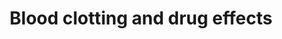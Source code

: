 ---
annotations:
- id: PW:0000474
  parent: regulatory pathway
  type: Pathway Ontology
  value: coagulation cascade pathway
- id: PW:0000754
  parent: drug pathway
  type: Pathway Ontology
  value: drug pathway
authors:
- Chris
- DeSl
- Egonw
- Khanspers
- AlexanderPico
- Finterly
- Eweitz
citedin: ''
communities: []
description: 'Formation of a blood clot by arachidonic acid. This pathway also shows
  various stimulants/inhibitors that have an effect on the pathway, while also showing
  the two compounds which respectively cause vasoconstriction/vasodilation and inhibit/stimulate
  platelet aggregation. '
last-edited: 2024-07-27
ndex: null
organisms:
- Homo sapiens
redirect_from:
- /index.php/Pathway:WP4580
- /instance/WP4580
- /instance/WP4580_r134742
revision: r134742
schema-jsonld:
- '@context': https://schema.org/
  '@id': https://wikipathways.github.io/pathways/WP4580.html
  '@type': Dataset
  creator:
    '@type': Organization
    name: WikiPathways
  description: 'Formation of a blood clot by arachidonic acid. This pathway also shows
    various stimulants/inhibitors that have an effect on the pathway, while also showing
    the two compounds which respectively cause vasoconstriction/vasodilation and inhibit/stimulate
    platelet aggregation. '
  keywords:
  - Arachidonic acid
  - COX
  - Coumadin
  - Fibrin
  - Fibrinogen
  - NSAIDs
  - Prostacyclin
  - Prostaglandin H2
  - Prothrombin
  - Thrombin
  - Thromboxane A2
  - Vitamin K
  license: CC0
  name: Blood clotting and drug effects
seo: CreativeWork
title: Blood clotting and drug effects
wpid: WP4580
---